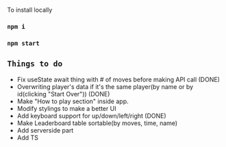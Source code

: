 To install locally

### `npm i`
### `npm start`


## `Things to do`
- Fix useState await thing with # of moves before making API call (DONE)
- Overwriting player's data if it's the same player(by name or by id(clicking "Start Over")) (DONE)
- Make "How to play section" inside app.
- Modify stylings to make a better UI
- Add keyboard support for up/down/left/right (DONE)
- Make Leaderboard table sortable(by moves, time, name)
- Add serverside part
- Add TS